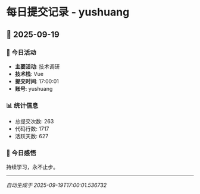 # 每日提交记录 - yushuang

## 📅 2025-09-19

### 🎯 今日活动
- **主要活动**: 技术调研
- **技术栈**: Vue
- **提交时间**: 17:00:01
- **账号**: yushuang

### 📊 统计信息
- 总提交次数: 263
- 代码行数: 1717
- 活跃天数: 627

### 💭 今日感悟
持续学习，永不止步。

---
*自动生成于 2025-09-19T17:00:01.536732*

